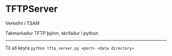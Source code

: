 TFTPServer
==========

Verkefni í TSAM

Takmarkaður TFTP þjónn, skrifaður í python

----------

Til að keyra
`python tftp_server.py <port> <data directory>`
